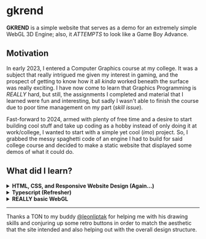 # **gkrend**

**GKREND** is a simple website that serves as a demo for an extremely simple WebGL 3D Engine; also, it *ATTEMPTS* to look like a Game Boy Advance.

## **Motivation**

In early 2023, I entered a Computer Graphics course at my college. It was a subject that really intrigued me given my interest in gaming, and the prospect of getting to know how it all *kinda* worked beneath the surface was really exciting. I have now come to learn that Graphics Programming is *REALLY* hard, but still, the assignments I completed and material that I learned were fun and interesting, but sadly I wasn't able to finish the course due to poor time management on my part (*skill issue*).

Fast-forward to 2024, armed with plenty of free time and a desire to start building cool stuff and take up coding as a hobby instead of only doing it at work/college, I wanted to start with a simple yet cool (*imo*) project. So, I grabbed the messy spaghetti code of an engine I had to build for said college course and decided to make a static website that displayed some demos of what it could do.

## **What did I learn?**

<details>
<summary>
<b>HTML, CSS, and Responsive Website Design (Again...)</b>
</summary>
<p>

> As a back-end developer, the thought of touching anything that had to do with the front-end made me shiver. What little experience I had with it came from those "*Become a Full-Stack Developer in 2 WEEKS!!!11!* " boot camps that I did when I started coding, and frankly, I hardly remembered anything. So I decided to use this as an excuse to properly make something I'm happy with and that looks decent. After struggling with CSS for a bit, I quickly hit the ball running and realized I *kinda* enjoyed seeing my vision for the website come to life. I added the bonus challenge on myself to make it responsive and it surprisingly worked. Also, as I move forward into other projects, relearning the fundamentals of **HTML** and **CSS** allows me to use frameworks for both of them more effectively.

</p>
</details>

<details>
<summary>
<b>Typescript (Refresher) </b>
</summary>
<p>

> Not my first rodeo with the language, but certainly not one I use often; I write mostly enterprise code (Java), so it was a nice change of pace, and the opportunity to practice another tool in my repertoire is always welcome. (I'm still kinda scared of the stuff this language and even more so Javascript lets you do)

</p>
</details>

<details>
<summary>
<b>REALLY basic WebGL</b>
</summary>
<p>

> Learning the fundamentals of graphics programming was challenging but fulfilling. I'm not sure if I'll ever do something with it again, but now that I know the basics, I'm looking forward to using more streamlined tools such as **ThreeJS** if I ever want to render 3D objects into a website.

</p>
</details>

---

Thanks a TON to my buddy [@leonliptak](https://github.com/leonliptak) for helping me with his drawing skills and conjuring up some retro buttons in order to match the aesthetic that the site intended and also helping out with the overall design structure.
